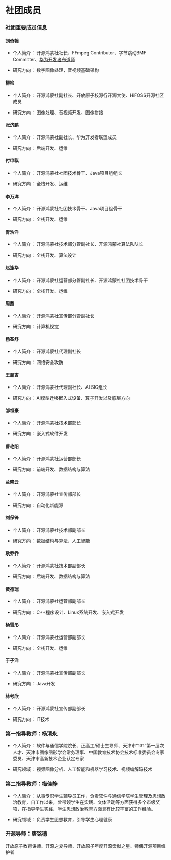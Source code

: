 # 社团成员


### 社团重要成员信息

#### 刘奇翰

  * 个人简介：
    开源鸿蒙社社长、FFmpeg Contributor、字节跳动BMF Committer、[华为开发者布道师](https://developer.huawei.com/home/program/advocates/member/c1ecca860e35404d8d1e3c88c4bca377)

  * 研究方向：
    数字图像处理，音视频基础架构


#### 柳检

* 个人简介：
  开源鸿蒙社副社长、开放原子校源行开源大使、HiFOSS开源社区成员

* 研究方向：
  图像处理、音视频开发、图像拼接


#### 张济鹏

* 个人简介：
  开源鸿蒙社副社长、华为开发者联盟成员

* 研究方向：
  后端开发、运维


#### 付申祺

* 个人简介：
  开源鸿蒙社社团技术骨干、Java项目组组长

* 研究方向：
  全栈开发、运维


#### 李万洋

* 个人简介：
  开源鸿蒙社社团技术骨干、Java项目组骨干

* 研究方向：
  全栈开发、运维


#### 青浩洋

* 个人简介：
  开源鸿蒙社技术部分管副社长、开源鸿蒙社算法队队长

* 研究方向：
  全栈开发、算法设计


#### 赵逢华

* 个人简介：
  开源鸿蒙社运营部分管副社长、开源鸿蒙社社团技术骨干

* 研究方向：
  全栈开发、运维


#### 周鼎

* 个人简介：
  开源鸿蒙社宣传部分管副社长

* 研究方向：
  计算机视觉


#### 杨荃舒

* 个人简介：
  开源鸿蒙社代理副社长

* 研究方向：
  网络安全攻防


#### 王胤吉

* 个人简介：
  开源鸿蒙社代理副社长、AI SIG组长

* 研究方向：
  AI模型迁移嵌入式设备、算子开发以及底层方向


#### 邹祖豪

* 个人简介：
  开源鸿蒙社技术部部长

* 研究方向：
  嵌入式软件开发


#### 曹艳阳

* 个人简介：
  开源鸿蒙社运营部部长

* 研究方向：
  前端开发、数据结构与算法


#### 兰晓云

* 个人简介：
  开源鸿蒙社宣传部部长

* 研究方向：
  自动化新能源


#### 刘保锋

* 个人简介：
  开源鸿蒙社技术部副部长

* 研究方向：
  数据结构与算法、人工智能


#### 耿乔乔

* 个人简介：
  开源鸿蒙社技术部副部长

* 研究方向：
  后端开发、数据结构与算法


#### 黄德瑞

* 个人简介：
  开源鸿蒙社运营部副部长

* 研究方向：
  C++程序设计、Linux系统开发、嵌入式开发
 
#### 杨雪彤

* 个人简介：
  开源鸿蒙社运营部副部长

* 研究方向：
  全栈开发、运维


#### 于子洋

* 个人简介：
  开源鸿蒙社宣传部副部长

* 研究方向：
  Java开发

#### 林考欣

* 个人简介：
  开源鸿蒙社宣传部副部长

* 研究方向：
  IT技术


### 第一指导教师：杨清永

* 个人简介：
  软件与通信学院院长、正高工/硕士生导师、天津市“131”第一层次人才、天津市图像图形学会常务理事、中国教育技术协会技术标准委员会专家委员、天津市高新技术企业认定专家

* 研究领域：
  视频图像分析、人工智能和机器学习技术、视频编解码技术


### 第二指导教师：梅佳静

* 个人简介：
  从事专职学生辅导员工作，负责软件与通信学院学生管理及思想政治教育，自工作以来，曾带领学生在实践、文体活动等方面获得多个市级奖项，在指导学生实践、学生思想政治教育方面具有比较丰富的工作经验。

* 研究领域：
  负责学生思想教育，引导学生心理健康


### 开源导师：唐铭穗

开放原子教育讲师、开源之夏导师、开放原子年度开源贡献之星、狮偶开源项目维护者

<!-- #### 2.彭宇立

 <!-- <img src="../public/members/pengyuli.jpg" width="200" height="400" /> -->

<!-- * 个人简介：
  开源鸿蒙社副社长、互联网+国赛团队成员

* 研究方向：
  外贸金融 -->

<!-- #### 4.李彤彤 -->

 <!-- <img src="../public/members/litongtong.jpg" width="200" height="400" /> -->

<!-- * 个人简介：
  开源鸿蒙宣传部部长、华为开发者联盟成员

* 研究方向：
  工艺美术、艺术设计 -->
